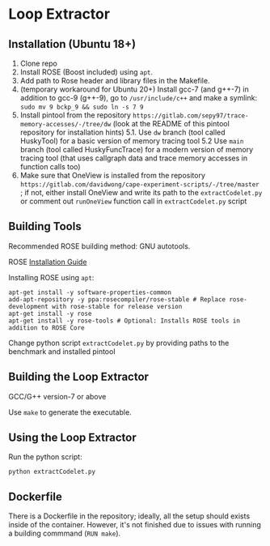 Loop Extractor
==============

Installation (Ubuntu 18+)
-------------------------
1. Clone repo
2. Install ROSE (Boost included) using `apt`.
3. Add path to Rose header and library files in the Makefile.
4. (temporary workaround for Ubuntu 20+) Install gcc-7 (and g++-7) in addition to gcc-9 (g++-9), go to `/usr/include/c++` and make a symlink: `sudo mv 9 bckp_9 && sudo ln -s 7 9`
5. Install pintool from the repository `https://gitlab.com/sepy97/trace-memory-accesses/-/tree/dw` (look at the README of this pintool repository for installation hints)
    5.1. Use `dw` branch (tool called HuskyTool) for a basic version of memory tracing tool
    5.2 Use `main` branch (tool called HuskyFuncTrace) for a modern version of memory tracing tool (that uses callgraph data and trace memory accesses in function calls too)
6. Make sure that OneView is installed from the repository `https://gitlab.com/davidwong/cape-experiment-scripts/-/tree/master` ; if not, either install OneView and write its path to the `extractCodelet.py` or comment out `runOneView` function call in `extractCodelet.py` script

Building Tools
--------------

Recommended ROSE building method: GNU autotools.

ROSE [Installation Guide](https://github.com/rose-compiler/rose/)

Installing ROSE using `apt`:
```
apt-get install -y software-properties-common
add-apt-repository -y ppa:rosecompiler/rose-stable # Replace rose-development with rose-stable for release version
apt-get install -y rose
apt-get install -y rose-tools # Optional: Installs ROSE tools in addition to ROSE Core
```

Change python script `extractCodelet.py` by providing paths to the benchmark and installed pintool

Building the Loop Extractor
-----------------------

GCC/G++ version-7 or above

Use `make` to generate the executable.


Using the Loop Extractor
------------------------

Run the python script:
```
python extractCodelet.py
```

Dockerfile
------------------------

There is a Dockerfile in the repository; ideally, all the setup should exists inside of the container. However, it's not finished due to issues with running a building commmand (`RUN make`).

